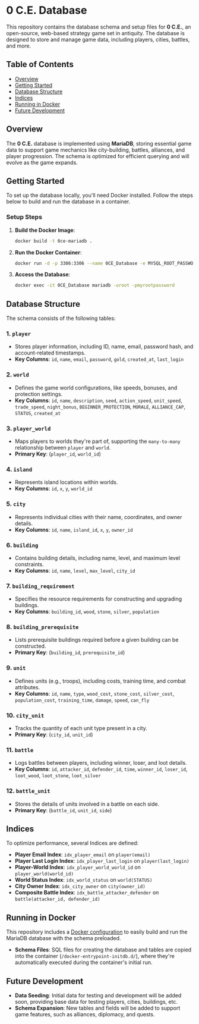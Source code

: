 # 0 C.E. Database

This repository contains the database schema and setup files for **0 C.E.**, an open-source, web-based strategy game set in antiquity. The database is designed to store and manage game data, including players, cities, battles, and more.

## Table of Contents

- [Overview](#overview)
- [Getting Started](#getting-started)
- [Database Structure](#database-structure)
- [Indices](#indices)
- [Running in Docker](#running-in-docker)
- [Future Development](#future-development)

## Overview

The **0 C.E.** database is implemented using **MariaDB**, storing essential game data to support game mechanics like city-building, battles, alliances, and player progression. The schema is optimized for efficient querying and will evolve as the game expands.

## Getting Started

To set up the database locally, you'll need Docker installed. Follow the steps below to build and run the database in a container.

### Setup Steps

1. **Build the Docker Image**:

   ```bash
   docker build -t 0ce-mariadb .
   ```

2. **Run the Docker Container**:

   ```bash
   docker run -d -p 3306:3306 --name 0CE_Database -e MYSQL_ROOT_PASSWORD=myrootpassword 0ce-mariadb
   ```

3. **Access the Database**:
   ```bash
   docker exec -it 0CE_Database mariadb -uroot -pmyrootpassword
   ```

## Database Structure

The schema consists of the following tables:

### 1. `player`

- Stores player information, including ID, name, email, password hash, and account-related timestamps.
- **Key Columns**: `id`, `name`, `email`, `password`, `gold`, `created_at`, `last_login`

### 2. `world`

- Defines the game world configurations, like speeds, bonuses, and protection settings.
- **Key Columns**: `id`, `name`, `description`, `seed`, `action_speed`, `unit_speed`, `trade_speed`, `night_bonus`, `BEGINNER_PROTECTION`, `MORALE`, `ALLIANCE_CAP`, `STATUS`, `created_at`

### 3. `player_world`

- Maps players to worlds they're part of, supporting the `many-to-many` relationship between `player` and `world`.
- **Primary Key**: (`player_id`, `world_id`)

### 4. `island`

- Represents island locations within worlds.
- **Key Columns**: `id`, `x`, `y`, `world_id`

### 5. `city`

- Represents individual cities with their name, coordinates, and owner details.
- **Key Columns**: `id`, `name`, `island_id`, `x`, `y`, `owner_id`

### 6. `building`

- Contains building details, including name, level, and maximum level constraints.
- **Key Columns**: `id`, `name`, `level`, `max_level`, `city_id`

### 7. `building_requirement`

- Specifies the resource requirements for constructing and upgrading buildings.
- **Key Columns**: `building_id`, `wood`, `stone`, `silver`, `population`

### 8. `building_prerequisite`

- Lists prerequisite buildings required before a given building can be constructed.
- **Primary Key**: (`building_id`, `prerequisite_id`)

### 9. `unit`

- Defines units (e.g., troops), including costs, training time, and combat attributes.
- **Key Columns**: `id`, `name`, `type`, `wood_cost`, `stone_cost`, `silver_cost`, `population_cost`, `training_time`, `damage`, `speed`, `can_fly`

### 10. `city_unit`

- Tracks the quantity of each unit type present in a city.
- **Primary Key**: (`city_id`, `unit_id`)

### 11. `battle`

- Logs battles between players, including winner, loser, and loot details.
- **Key Columns**: `id`, `attacker_id`, `defender_id`, `time`, `winner_id`, `loser_id`, `loot_wood`, `loot_stone`, `loot_silver`

### 12. `battle_unit`

- Stores the details of units involved in a battle on each side.
- **Primary Key**: (`battle_id`, `unit_id`, `side`)

## Indices

To optimize performance, several Indices are defined:

- **Player Email Index**: `idx_player_email` on `player(email)`
- **Player Last Login Index**: `idx_player_last_login` on `player(last_login)`
- **Player-World Index**: `idx_player_world_world_id` on `player_world(world_id)`
- **World Status Index**: `idx_world_status` on `world(STATUS)`
- **City Owner Index**: `idx_city_owner` on `city(owner_id)`
- **Composite Battle Index**: `idx_battle_attacker_defender` on `battle(attacker_id, defender_id)`

## Running in Docker

This repository includes a [Docker configuration](Dockerfile) to easily build and run the MariaDB database with the schema preloaded.

- **Schema Files**: SQL files for creating the database and tables are copied into the container (`/docker-entrypoint-initdb.d/`), where they're automatically executed during the container's initial run.

## Future Development

- **Data Seeding**: Initial data for testing and development will be added soon, providing base data for testing players, cities, buildings, etc.
- **Schema Expansion**: New tables and fields will be added to support game features, such as alliances, diplomacy, and quests.
